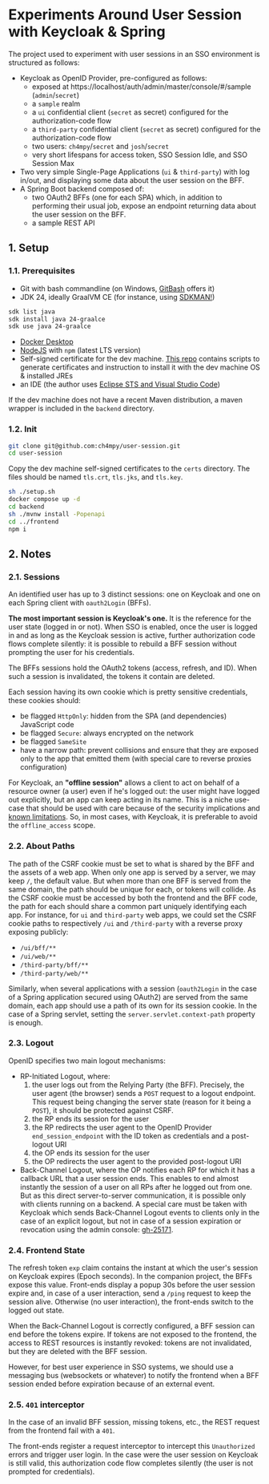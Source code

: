 # Experiments Around User Session with Keycloak & Spring

The project used to experiment with user sessions in an SSO environment is structured as follows:
- Keycloak as OpenID Provider, pre-configured as follows:
  * exposed at https://localhost/auth/admin/master/console/#/sample (`admin`/`secret`)
  * a `sample` realm
  * a `ui` confidential client (`secret` as secret) configured for the authorization-code flow
  * a `third-party` confidential client (`secret` as secret) configured for the authorization-code flow
  * two users: `ch4mpy`/`secret` and `josh`/`secret`
  * very short lifespans for access token, SSO Session Idle, and SSO Session Max
- Two very simple Single-Page Applications (`ui` & `third-party`) with log in/out, and displaying some data about the user session on the BFF.
- A Spring Boot backend composed of:
  * two OAuth2 BFFs (one for each SPA) which, in addition to performing their usual job, expose an endpoint returning data about the user session on the BFF.
  * a sample REST API

## 1. Setup

### 1.1. Prerequisites
- Git with bash commandline (on Windows, [GitBash](https://git-scm.com/downloads) offers it)
- JDK 24, ideally GraalVM CE (for instance, using [SDKMAN!](https://sdkman.io/))
```sh
sdk list java
sdk install java 24-graalce
sdk use java 24-graalce
```
- [Docker Desktop](https://www.docker.com/get-started/)
- [NodeJS](https://nodejs.org/en/download) with `npm` (latest LTS version)
- Self-signed certificate for the dev machine. [This repo](https://github.com/ch4mpy/self-signed-certificate-generation) contains scripts to generate certificates and instruction to install it with the dev machine OS & installed JREs
- an IDE (the author uses [Eclipse STS and Visual Studio Code](https://spring.io/tools))

If the dev machine does not have a recent Maven distribution, a maven wrapper is included in the `backend` directory.

### 1.2. Init
```sh
git clone git@github.com:ch4mpy/user-session.git
cd user-session
```
Copy the dev machine self-signed certificates to the `certs` directory. The files should be named `tls.crt`, `tls.jks`, and `tls.key`.
```sh
sh ./setup.sh
docker compose up -d
cd backend
sh ./mvnw install -Popenapi
cd ../frontend
npm i
```

## 2. Notes

### 2.1. Sessions
An identified user has up to 3 distinct sessions: one on Keycloak and one on each Spring client with `oauth2Login` (BFFs).

**The most important session is Keycloak's one.** It is the reference for the user state (logged in or not). When SSO is enabled, once the user is logged in and as long as the Keycloak session is active, further authorization code flows complete silently: it is possible to rebuild a BFF session without prompting the user for his credentials.

The BFFs sessions hold the OAuth2 tokens (access, refresh, and ID). When such a session is invalidated, the tokens it contain are deleted.

Each session having its own cookie which is pretty sensitive credentials, these cookies should:
- be flagged `HttpOnly`: hidden from the SPA (and dependencies) JavaScript code
- be flagged `Secure`: always encrypted on the network
- be flagged `SameSite`
- have a narrow path: prevent collisions and ensure that they are exposed only to the app that emitted them (with special care to reverse proxies configuration)

For Keycloak, an **"offline session"** allows a client to act on behalf of a resource owner (a user) even if he's logged out: the user might have logged out explicitly, but an app can keep acting in its name. This is a niche use-case that should be used with care because of the security implications and [known limitations](https://github.com/keycloak/keycloak/discussions/36499). So, in most cases, with Keycloak, it is preferable to avoid the `offline_access` scope.

### 2.2. About Paths
The path of the CSRF cookie must be set to what is shared by the BFF and the assets of a web app. When only one app is served by a server, we may keep `/`, the default value. But when more than one BFF is served from the same domain, the path should be unique for each, or tokens will collide. As the CSRF cookie must be accessed by both the frontend and the BFF code, the path for each should share a common part uniquely identifying each app. For instance, for `ui` and `third-party` web apps, we could set the CSRF cookie paths to respectively `/ui` and `/third-party` with a reverse proxy exposing publicly:
- `/ui/bff/**`
- `/ui/web/**`
- `/third-party/bff/**`
- `/third-party/web/**`

Similarly, when several applications with a session (`oauth2Login` in the case of a Spring application secured using OAuth2) are served from the same domain, each app should use a path of its own for its session cookie. In the case of a Spring servlet, setting the `server.servlet.context-path` property is enough.

### 2.3. Logout
OpenID specifies two main logout mechanisms:
- RP-Initiated Logout, where:
  1. the user logs out from the Relying Party (the BFF). Precisely, the user agent (the browser) sends a `POST` request to a logout endpoint. This request being changing the server state (reason for it being a `POST`), it should be protected against CSRF.
  2. the RP ends its session for the user
  3. the RP redirects the user agent to the OpenID Provider `end_session_endpoint` with the ID token as credentials and a post-logout URI
  4. the OP ends its session for the user
  5. the OP redirects the user agent to the provided post-logout URI
- Back-Channel Logout, where the OP notifies each RP for which it has a callback URL that a user session ends. This enables to end almost instantly the session of a user on all RPs after he logged out from one. But as this direct server-to-server communication, it is possible only with clients running on a backend. A special care must be taken with Keycloak which sends Back-Channel Logout events to clients only in the case of an explicit logout, but not in case of a session expiration or revocation using the admin console: [gh-25171]( https://github.com/keycloak/keycloak/issues/25171).

### 2.4. Frontend State
The refresh token `exp` claim contains the instant at which the user's session on Keycloak expires (Epoch seconds). In the companion project, the BFFs expose this value. Front-ends display a popup 30s before the user session expire and, in case of a user interaction, send a `/ping` request to keep the session alive. Otherwise (no user interaction), the front-ends switch to the logged out state.

When the Back-Channel Logout is correctly configured, a BFF session can end before the tokens expire. If tokens are not exposed to the frontend, the access to REST resources is instantly revoked: tokens are not invalidated, but they are deleted with the BFF session.

However, for best user experience in SSO systems, we should use a messaging bus (websockets or whatever) to notify the frontend when a BFF session ended before expiration because of an external event.

### 2.5. `401` interceptor
In the case of an invalid BFF session, missing tokens, etc., the REST request from the frontend fail with a `401`.

The front-ends register a request interceptor to intercept this `Unauthorized` errors and trigger user login. In the case were the user session on Keycloak is still valid, this authorization code flow completes silently (the user is not prompted for credentials).